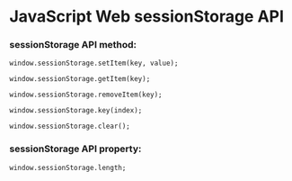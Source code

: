 # JavaScript Web sessionStorage API

### sessionStorage API method:

    window.sessionStorage.setItem(key, value);

    window.sessionStorage.getItem(key);

    window.sessionStorage.removeItem(key);

    window.sessionStorage.key(index);

    window.sessionStorage.clear();

### sessionStorage API property:

    window.sessionStorage.length;


